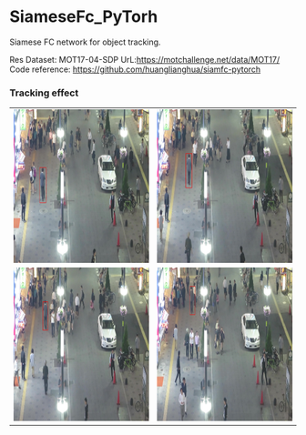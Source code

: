 # SiameseFc_PyTorh
Siamese FC network for object tracking.

Res Dataset: MOT17-04-SDP UrL:https://motchallenge.net/data/MOT17/   
Code reference: https://github.com/huanglianghua/siamfc-pytorch

### Tracking effect
|||
|---|---|
|<img src="res/dstImg1/000001.jpg" width="480" height="270" />|<img src="res/dstImg1/000090.jpg" width="480" height="270" />|
|<img src="res/dstImg1/000180.jpg" width="480" height="270" />|<img src="res/dstImg1/000300.jpg" width="480" height="270" />|